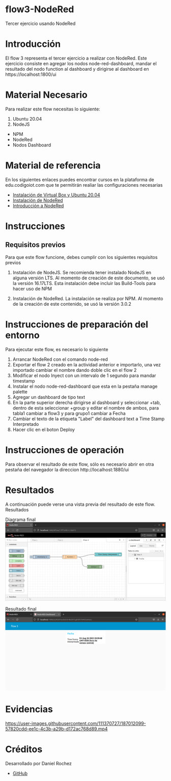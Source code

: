 # flow3-NodeRed
Tercer ejercicio usando NodeRed

# Introducción

El flow 3 representa el tercer ejercicio a realizar con NodeRed. Este ejercicio consiste en agregar los nodos node-red-dashboard, mandar el resultado del nodo function al dashboard y dirigirse al dashboard en https://localhost:1800/ui


# Material Necesario
Para realizar este flow necesitas lo siguiente:

1. Ubuntu 20.04
2. NodeJS
* NPM
* NodeRed
* Nodos Dashboard

# Material de referencia
En los siguientes enlaces puedes encontrar cursos en la plataforma de edu.codigoiot.com que te permitirán realiar las configuraciones necesarias

* [Instalación de Virtual Box y Ubuntu 20.04](https://edu.codigoiot.com/course/view.php?id=812)
* [Instalación de NodeRed](https://edu.codigoiot.com/enrol/index.php?id=817)
* [Introducción a NodeRed](https://edu.codigoiot.com/enrol/index.php?id=278)

# Instrucciones
## Requisitos previos
Para que este flow funcione, debes cumplir con los siguientes requisitos previos

1. Instalación de NodeJS. Se recomienda tener instalado NodeJS en alguna versión LTS. Al momento de creación de este documento, se usó la versión 16.17LTS. Esta instalación debe incluir las Build-Tools para hacer uso de NPM

2. Instalación de NodeRed. La instalación se realiza por NPM. Al momento de la creación de este contenido, se usó la versión 3.0.2


# Instrucciones de preparación del entorno
Para ejecutar este flow, es necesario lo siguiente

1. Arrancar NodeRed con el comando node-red
2. Exportar el flow 2 creado en la actividad anterior e importarlo, una vez importado cambiar el nombre dando doble clic en el flow 2
3. Modificar el nodo Inyect con un intervalo de 1 segundo para mandar timestamp
4. Instalar el nodo node-red-dashboard que esta en la pestaña manage palette
5. Agregar un dashboard de tipo text 
6. En la parte superior derecha dirigirse al dashboard y seleccionar +tab, dentro de esta seleccionar +group y editar el nombre de ambos, para tabla1 cambiar a flow3 y para grupo1 cambiar a Fecha
7. Cambiar el texto de la etiqueta "Label" del dashboard text a Time Stamp Interpretado
8. Hacer clic en el boton Deploy

# Instrucciones de operación
Para observar el resultado de este flow, sólo es necesario abrir en otra pestaña del navegador la direccion http://localhost:1880/ui

# Resultados
A continuación puede verse una vista previa del resultado de este flow.
Resultados

Diagrama final
![Cargando](https://github.com/DanielRochez/flow3-NodeRed/blob/main/imagen3.png?raw=true)

Resultado final
![Cargando](https://github.com/DanielRochez/flow3-NodeRed/blob/main/imagen4.png?raw=true)


# Evidencias
https://user-images.githubusercontent.com/111370727/187012099-57820cdd-ee1c-4c3b-a29b-d172ac768d89.mp4


# Créditos
Desarrollado por Daniel Rochez

* [GitHub](https://github.com/DanielRochez)
